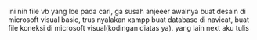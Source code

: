 ini nih file vb yang loe pada cari, ga susah anjeeer
awalnya buat desain di microsoft visual basic, trus nyalakan xampp buat database di navicat, buat file koneksi di microsoft visual(kodingan diatas ya). 
yang lain next aku tulis
